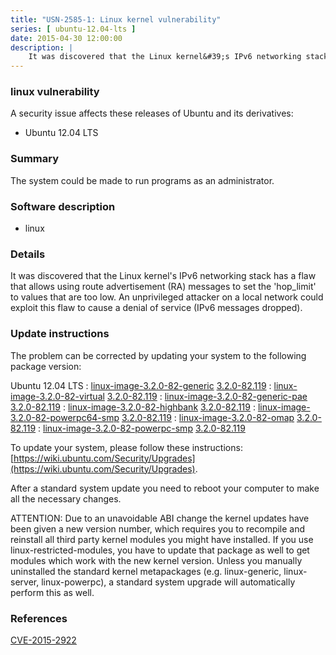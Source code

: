 ```yaml
---
title: "USN-2585-1: Linux kernel vulnerability"
series: [ ubuntu-12.04-lts ]
date: 2015-04-30 12:00:00
description: |
    It was discovered that the Linux kernel&#39;s IPv6 networking stack has a flaw that allows using route advertisement (RA) messages to set the &#39;hop_limit&#39; to values that are too low. An unprivileged attacker on a local network could exploit this flaw to cause a denial of service (IPv6 messages dropped). 
--- 
```

 
### linux vulnerability

A security issue affects these releases of Ubuntu and its derivatives:

* Ubuntu 12.04 LTS

### Summary

The system could be made to run programs as an administrator. 

### Software description

* linux 

### Details

It was discovered that the Linux kernel&#39;s IPv6 networking stack has a flaw that allows using route advertisement (RA) messages to set the &#39;hop_limit&#39; to values that are too low. An unprivileged attacker on a local network could exploit this flaw to cause a denial of service (IPv6 messages dropped). 

### Update instructions

The problem can be corrected by updating your system to the following package version:

Ubuntu 12.04 LTS
 : [linux-image-3.2.0-82-generic](https://launchpad.net/ubuntu/+source/linux) <span> [3.2.0-82.119](https://launchpad.net/ubuntu/+source/linux/3.2.0-82.119) </span> 
 : [linux-image-3.2.0-82-virtual](https://launchpad.net/ubuntu/+source/linux) <span> [3.2.0-82.119](https://launchpad.net/ubuntu/+source/linux/3.2.0-82.119) </span> 
 : [linux-image-3.2.0-82-generic-pae](https://launchpad.net/ubuntu/+source/linux) <span> [3.2.0-82.119](https://launchpad.net/ubuntu/+source/linux/3.2.0-82.119) </span> 
 : [linux-image-3.2.0-82-highbank](https://launchpad.net/ubuntu/+source/linux) <span> [3.2.0-82.119](https://launchpad.net/ubuntu/+source/linux/3.2.0-82.119) </span> 
 : [linux-image-3.2.0-82-powerpc64-smp](https://launchpad.net/ubuntu/+source/linux) <span> [3.2.0-82.119](https://launchpad.net/ubuntu/+source/linux/3.2.0-82.119) </span> 
 : [linux-image-3.2.0-82-omap](https://launchpad.net/ubuntu/+source/linux) <span> [3.2.0-82.119](https://launchpad.net/ubuntu/+source/linux/3.2.0-82.119) </span> 
 : [linux-image-3.2.0-82-powerpc-smp](https://launchpad.net/ubuntu/+source/linux) <span> [3.2.0-82.119](https://launchpad.net/ubuntu/+source/linux/3.2.0-82.119) </span> 

To update your system, please follow these instructions: [https://wiki.ubuntu.com/Security/Upgrades](https://wiki.ubuntu.com/Security/Upgrades).

After a standard system update you need to reboot your computer to make all the necessary changes.

ATTENTION: Due to an unavoidable ABI change the kernel updates have been given a new version number, which requires you to recompile and reinstall all third party kernel modules you might have installed. If you use linux-restricted-modules, you have to update that package as well to get modules which work with the new kernel version. Unless you manually uninstalled the standard kernel metapackages (e.g. linux-generic, linux-server, linux-powerpc), a standard system upgrade will automatically perform this as well. 

### References

 [CVE-2015-2922](http://people.ubuntu.com/~ubuntu-security/cve/CVE-2015-2922)
 
